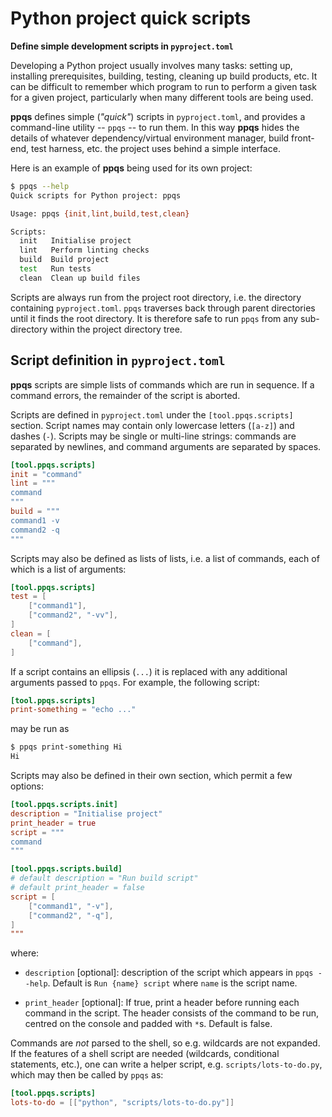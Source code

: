# Python project quick scripts

**Define simple development scripts in `pyproject.toml`**

Developing a Python project usually involves many tasks: setting up, installing
prerequisites, building, testing, cleaning up build products, etc. It can be
difficult to remember which program to run to perform a given task for a given
project, particularly when many different tools are being used.

**ppqs** defines simple (*"quick"*) scripts in `pyproject.toml`, and provides a
command-line utility -- `ppqs` -- to run them. In this way **ppqs** hides the
details of whatever dependency/virtual environment manager, build front-end,
test harness, etc. the project uses behind a simple interface.

Here is an example of **ppqs** being used for its own project:

```bash
$ ppqs --help
Quick scripts for Python project: ppqs

Usage: ppqs {init,lint,build,test,clean}

Scripts:
  init   Initialise project
  lint   Perform linting checks
  build  Build project
  test   Run tests
  clean  Clean up build files
```

Scripts are always run from the project root directory, i.e. the directory
containing `pyproject.toml`. `ppqs` traverses back through parent directories
until it finds the root directory. It is therefore safe to run `ppqs` from any
sub-directory within the project directory tree.

## Script definition in `pyproject.toml`

**ppqs** scripts are simple lists of commands which are run in sequence. If a
command errors, the remainder of the script is aborted.

Scripts are defined in `pyproject.toml` under the `[tool.ppqs.scripts]`
section. Script names may contain only lowercase letters (`[a-z]`) and dashes
(`-`). Scripts may be single or multi-line strings: commands are separated by
newlines, and command arguments are separated by spaces.

```toml
[tool.ppqs.scripts]
init = "command"
lint = """
command
"""
build = """
command1 -v
command2 -q
"""
```

Scripts may also be defined as lists of lists, i.e. a list of commands, each of
which is a list of arguments:

```toml
[tool.ppqs.scripts]
test = [
    ["command1"],
    ["command2", "-vv"],
]
clean = [
    ["command"],
]
```

If a script contains an ellipsis (`...`) it is replaced with any additional
arguments passed to `ppqs`. For example, the following script:

```toml
[tool.ppqs.scripts]
print-something = "echo ..."
```

may be run as
```bash
$ ppqs print-something Hi
Hi
```

Scripts may also be defined in their own section, which permit a few options:

```toml
[tool.ppqs.scripts.init]
description = "Initialise project"
print_header = true
script = """
command
"""

[tool.ppqs.scripts.build]
# default description = "Run build script"
# default print_header = false
script = [
    ["command1", "-v"],
    ["command2", "-q"],
]
"""

```

where:

* `description` [optional]: description of the script which appears in `ppqs
  --help`. Default is `Run {name} script` where `name` is the script name.

* `print_header` [optional]: If true, print a header before running each command
  in the script. The header consists of the command to be run, centred on the
  console and padded with `*`s. Default is false.

Commands are *not* parsed to the shell, so e.g. wildcards are not expanded. If
the features of a shell script are needed (wildcards, conditional statements,
etc.), one can write a helper script, e.g. `scripts/lots-to-do.py`, which may
then be called by `ppqs` as:

```toml
[tool.ppqs.scripts]
lots-to-do = [["python", "scripts/lots-to-do.py"]]
```
